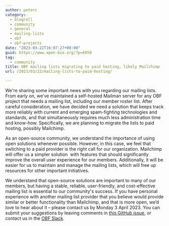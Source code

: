 ```yaml
---
author: peterc
category:
  - blogroll
  - community
  - general
  - mailing-lists
  - obf
  - obf-projects
date: "2023-03-22T16:07:27+00:00"
guid: https://www.open-bio.org/?p=6950
tag:
  - community
title: OBF mailing lists migrating to paid hosting, likely Mailchimp
url: /2023/03/22/mailing-lists-to-paid-hosting/

---
```

We're sharing some important news with you regarding our mailing lists. From early on, we’ve maintained a self-hosted Mailman server for any OBF project that needs a mailing list, including our member roster list. After careful consideration, we have decided we need a solution that keeps track more reliably with current and emerging spam-fighting technologies and standards, and that simultaneously requires much less administration time and know-how. Specifically, we are planning to migrate the lists to paid hosting, possibly Mailchimp.

As an open-source community, we understand the importance of using open solutions whenever possible. However, in this case, we feel that switching to a paid provider is the right call for our organization. Mailchimp will offer us a simpler solution  with features that should significantly improve the overall user experience for our members. Additionally, it will be easier for us to maintain and manage the mailing lists, which will free up resources for other important initiatives.

We understand that open-source solutions are important to many of our members, but having a stable, reliable, user-friendly, and cost-effective mailing list is essential to our community's success. If you have personal experience with another mailing list provider that you believe would provide similar or better functionality than Mailchimp, and that is more open, we’d love to hear about it – please contact us by Monday 3 April 2023. You can submit your suggestions by leaving comments in [this GitHub issue](https://github.com/OBF/obf-docs/issues/114), or contact us in the [OBF Slack](https://join.slack.com/t/open-bio/shared_invite/zt-1pnswao9y-8igcckVxBXhQHCMweHt_NA).
